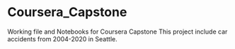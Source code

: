 # Coursera_Capstone
Working file and Notebooks for Coursera Capstone
This project include car accidents from 2004-2020 in Seattle.
